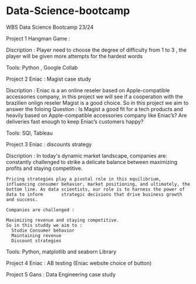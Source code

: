 # Data-Science-bootcamp

WBS Data Science Bootcamp 23/24

Project 1 Hangman Game : 

  Discription : Player need to choose the degree of difficulty from 1 to 3 , the player will be given more attempts for the hardest words
  
  Tools: Python , Google Collab 

Project 2 Eniac :
Magist case study 

  Discription : Eniac is a an online reseler based on Apple-compatible accessories company, in this project we will see if a cooperation with the brazilien onlign reseler Magist is a good choice.
    So in this project we aim to answer the foloing Question : 
    Is Magist a good fit for a tech products and heavily based on Apple-compatible accessories company like Eniac’s?
    Are deliveries fast enough to keep Eniac’s customers happy?
  
  Tools: SQl, Tableau

Project 3 Eniac : discounts strategy 

  Discription : In today's dynamic market landscape, companies are:
    constantly challenged to strike a delicate balance between maximizing profits and staying competitive. 
    
    Pricing strategies play a pivotal role in this equilibrium, influencing consumer behavior, market positioning, and ultimately, the bottom line. As data scientists, our role is to harness the power of data to inform       strategic decisions that drive business growth and success.

    Companies are challenged :
 
    Maximizing revenue and staying competitive. 
    So in this studdy we aim to : 
      Studie Consumer behavior
      Maintaining revenue
      Discount strategies

   Tools:  Python, matplotlib and seaborn Library



Project 4 Eniac : AB testing (Eniac website choice of button)



Project 5 Gans : Data Engineering case study
